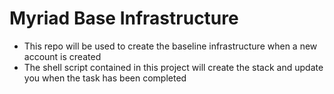 # Myriad Base Infrastructure 

- This repo will be used to create the baseline infrastructure when a new account is created
- The shell script contained in this project will create the stack and update you when the task has been completed
